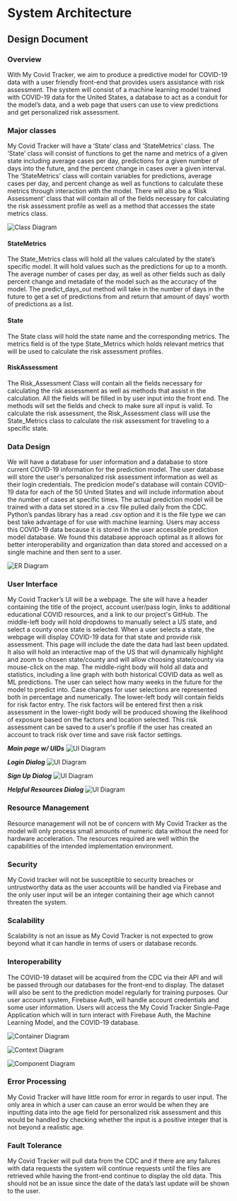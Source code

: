 # System Architecture 

## Design Document
### Overview
With My Covid Tracker, we aim to produce a predictive model for COVID-19 data with a user friendly front-end that provides users assistance with risk assessment. The system will consist of a machine learning model trained with COVID-19 data for the United States, a database to act as a conduit for the model’s data, and a web page that users can use to view predictions and get personalized risk assessment.
### Major classes
My Covid Tracker will have a ‘State’ class and ‘StateMetrics’ class. The ‘State’ class will consist of functions to get the name and metrics of a given state including average cases per day, predictions for a given number of days into the future, and the percent change in cases over a given interval. The ‘StateMetrics’ class will contain variables for predictions, average cases per day, and percent change as well as functions to calculate these metrics through interaction with the model. There will also be a ‘Risk Assessment’ class that will contain all of the fields necessary for calculating the risk assessment profile as well as a method that accesses the state metrics class.

![Class Diagram](https://github.com/goodmancode/myCovidTracker/blob/main/architecture/class_diagram.png)

#### StateMetrics
The State_Metrics class will hold all the values calculated by the state’s specific model. It will hold values such as the predictions for up to a month. The average number of cases per day, as well as other fields such as daily percent change and metadate of the model such as the accuracy of the model. The predict_days_out method will take in the number of days in the future to get a set of predictions from and return that amount of days’ worth of predictions as a list.

#### State 
The State class will hold the state name and the corresponding metrics. The metrics field is of the type State_Metrics which holds relevant metrics that will be used to calculate the risk assessment profiles. 

#### RiskAssessment
The Risk_Assessment Class will contain all the fields necessary for calculating the risk assessment as well as methods that assist in the calculation. All the fields will be filled in by user input into the front end. The methods will set the fields and check to make sure all input is valid. To calculate the risk assessment, the Risk_Assessment class will use the State_Metrics class to calculate the risk assessment for traveling to a specific state. 

### Data Design
We will have a database for user information and a database to store current COVID-19 information for the prediction model. The user database will store the user's personalized risk assessment information as well as their login credentials. The predicion model's database will contain COVID-19 data for each of the 50 United States and will include information about the number of cases at specific times. The actual prediction model will be trained with a data set stored in a .csv file pulled daily from the CDC. Python’s pandas library has a read .csv option and it is the file type we can best take advantage of for use with machine learning. Users may access this COVID-19 data because it is stored in the user accessible prediction model database. We found this database approach optimal as it allows for better interoperability and organization than data stored and accessed on a single machine and then sent to a user. 

![ER Diagram](https://github.com/goodmancode/myCovidTracker/blob/main/architecture/ER_diagram.png)

### User Interface
My Covid Tracker’s UI will be a webpage. The site will have a header containing the title of the project, account user/pass login, links to additional educational COVID resources, and a link to our project's GitHub. The middle-left body will hold dropdowns to manually select a US state, and select a county once state is selected. When a user selects a state, the webpage will display COVID-19 data for that state and provide risk assessment. This page will include the date the data had last been updated. It also will hold an interactive map of the US that will dynamically highlight and zoom to chosen state/county and will allow choosing state/county via mouse-click on the map. The middle-right body will hold all data and statistics, including a line graph with both historical COVID data as well as ML predictions. The user can select how many weeks in the future for the model to predict into. Case changes for user selections are represented both in percentage and numerically. The lower-left body will contain fields for risk factor entry. The risk factors will be entered first then a risk assessment in the lower-right body will be produced showing the likelihood of exposure based on the factors and location selected. This risk assessment can be saved to a user's profile if the user has created an account to track risk over time and save risk factor settings.

***Main page w/ UIDs***
![UI Diagram](https://github.com/goodmancode/myCovidTracker/blob/main/architecture/UI_mockup_withUIDs_sprint4.png)

***Login Dialog***
![UI Diagram](https://github.com/goodmancode/myCovidTracker/blob/main/architecture/UI_mockup_login.png)

***Sign Up Dialog***
![UI Diagram](https://github.com/goodmancode/myCovidTracker/blob/main/architecture/UI_mockup_signup.png)

***Helpful Resources Dialog***
![UI Diagram](https://github.com/goodmancode/myCovidTracker/blob/main/architecture/UI_mockup_resources.png)

### Resource Management
Resource management will not be of concern with My Covid Tracker as the model will only process small amounts of numeric data without the need for hardware acceleration. The resources required are well within the capabilities of the intended implementation environment.
### Security
My Covid tracker will not be susceptible to security breaches or untrustworthy data as the user accounts will be handled via Firebase and the only user input will be an integer containing their age which cannot threaten the system.
### Scalability
Scalability is not an issue as My Covid Tracker is not expected to grow beyond what it can handle in terms of users or database records.
### Interoperability
The COVID-19 dataset will be acquired from the CDC via their API and will be passed through our databases for the front-end to display. The dataset will also be sent to the prediction model regularly for training purposes. Our user account system, Firebase Auth, will handle account credentials and some user information. Users will access the My Covid Tracker Single-Page Application which will in turn interact with Firebase Auth, the Machine Learning Model, and the COVID-19 database.

![Container Diagram](https://github.com/goodmancode/myCovidTracker/blob/main/architecture/container_diagram.png)

![Context Diagram](https://github.com/goodmancode/myCovidTracker/blob/main/architecture/context_diagram.png)

![Component Diagram](https://github.com/goodmancode/myCovidTracker/blob/main/architecture/component_diagram.png)

### Error Processing
My Covid Tracker will have little room for error in regards to user input. The only area in which a user can cause an error would be when they are inputting data into the age field for personalized risk assessment and this would be handled by checking whether the input is a positive integer that is not beyond a realistic age.
### Fault Tolerance
My Covid Tracker will pull data from the CDC and if there are any failures with data requests the system will continue requests until the files are retrieved while having the front-end continue to display the old data. This should not be an issue since the date of the data’s last update will be shown to the user.